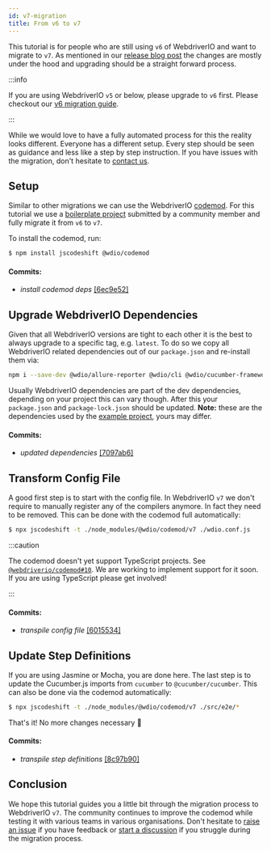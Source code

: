 ```yaml
---
id: v7-migration
title: From v6 to v7
---
```


This tutorial is for people who are still using `v6` of WebdriverIO and want to migrate to `v7`. As mentioned in our [release blog post](https://webdriver.io/blog/2021/02/09/webdriverio-v7-released) the changes are mostly under the hood and upgrading should be a straight forward process.

:::info

If you are using WebdriverIO `v5` or below, please upgrade to `v6` first. Please checkout our [v6 migration guide](v6-migration).

:::

While we would love to have a fully automated process for this the reality looks different. Everyone has a different setup. Every step should be seen as guidance and less like a step by step instruction. If you have issues with the migration, don't hesitate to [contact us](https://github.com/webdriverio/codemod/discussions/new).

## Setup

Similar to other migrations we can use the WebdriverIO [codemod](https://github.com/webdriverio/codemod). For this tutorial we use a [boilerplate project](https://github.com/WarleyGabriel/demo-webdriverio-cucumber) submitted by a community member and fully migrate it from `v6` to `v7`.

To install the codemod, run:

```sh
$ npm install jscodeshift @wdio/codemod
```

#### Commits:

- _install codemod deps_ [[6ec9e52]](https://github.com/WarleyGabriel/demo-webdriverio-cucumber/pull/11/commits/6ec9e52038f7e8cb1221753b67040b0f23a8f61a)

## Upgrade WebdriverIO Dependencies

Given that all WebdriverIO versions are tight to each other it is the best to always upgrade to a specific tag, e.g. `latest`. To do so we copy all WebdriverIO related dependencies out of our `package.json` and re-install them via:

```sh
npm i --save-dev @wdio/allure-reporter @wdio/cli @wdio/cucumber-framework @wdio/local-runner @wdio/spec-reporter @wdio/sync wdio-chromedriver-service wdio-timeline-reporter webdriverio
```

Usually WebdriverIO dependencies are part of the dev dependencies, depending on your project this can vary though. After this your `package.json` and `package-lock.json` should be updated. __Note:__ these are the dependencies used by the [example project](https://github.com/WarleyGabriel/demo-webdriverio-cucumber), yours may differ.

#### Commits:

- _updated dependencies_ [[7097ab6]](https://github.com/WarleyGabriel/demo-webdriverio-cucumber/pull/11/commits/7097ab6297ef9f37ead0a9c2ce9fce8d0765458d)

## Transform Config File

A good first step is to start with the config file. In WebdriverIO `v7` we don't require to manually register any of the compilers anymore. In fact they need to be removed. This can be done with the codemod full automatically:

```sh
$ npx jscodeshift -t ./node_modules/@wdio/codemod/v7 ./wdio.conf.js
```

:::caution

The codemod doesn't yet support TypeScript projects. See [`@webdriverio/codemod#10`](https://github.com/webdriverio/codemod/issues/10). We are working to implement support for it soon. If you are using TypeScript please get involved!

:::

#### Commits:

- _transpile config file_ [[6015534]](https://github.com/WarleyGabriel/demo-webdriverio-cucumber/pull/11/commits/60155346a386380d8a77ae6d1107483043a43994)

## Update Step Definitions

If you are using Jasmine or Mocha, you are done here. The last step is to update the Cucumber.js imports from `cucumber` to `@cucumber/cucumber`. This can also be done via the codemod automatically:

```sh
$ npx jscodeshift -t ./node_modules/@wdio/codemod/v7 ./src/e2e/*
```

That's it! No more changes necessary 🎉

#### Commits:

- _transpile step definitions_ [[8c97b90]](https://github.com/WarleyGabriel/demo-webdriverio-cucumber/pull/11/commits/8c97b90a8b9197c62dffe4e2954f7dad814753cc)

## Conclusion

We hope this tutorial guides you a little bit through the migration process to WebdriverIO `v7`. The community continues to improve the codemod while testing it with various teams in various organisations. Don't hesitate to [raise an issue](https://github.com/webdriverio/codemod/issues/new) if you have feedback or [start a discussion](https://github.com/webdriverio/codemod/discussions/new) if you struggle during the migration process.
